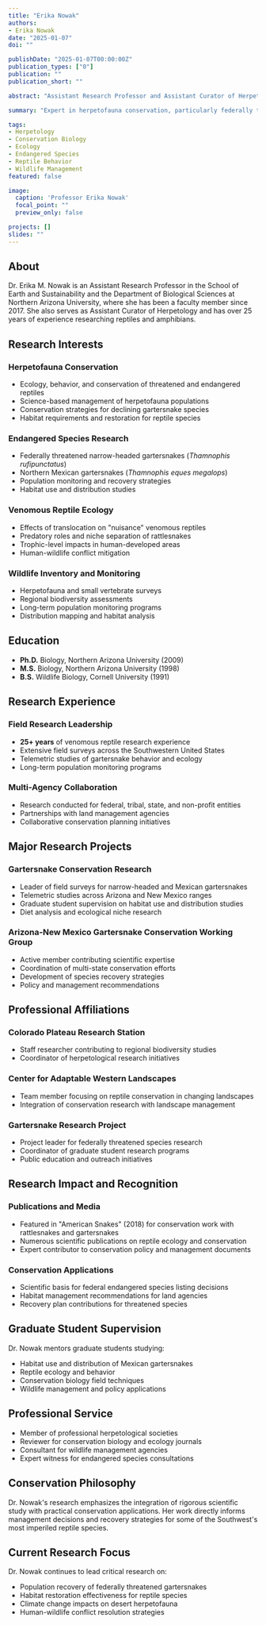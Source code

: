 ```yaml
---
title: "Erika Nowak"
authors: 
- Erika Nowak
date: "2025-01-07"
doi: ""

publishDate: "2025-01-07T00:00:00Z"
publication_types: ["0"]
publication: ""
publication_short: ""

abstract: "Assistant Research Professor and Assistant Curator of Herpetology specializing in reptile ecology, conservation biology, and endangered species management."

summary: "Expert in herpetofauna conservation, particularly federally threatened gartersnakes and venomous reptiles, with over 25 years of field research experience."

tags:
- Herpetology
- Conservation Biology
- Ecology
- Endangered Species
- Reptile Behavior
- Wildlife Management
featured: false

image:
  caption: 'Professor Erika Nowak'
  focal_point: ""
  preview_only: false

projects: []
slides: ""
---
```


## About

Dr. Erika M. Nowak is an Assistant Research Professor in the School of Earth and Sustainability and the Department of Biological Sciences at Northern Arizona University, where she has been a faculty member since 2017. She also serves as Assistant Curator of Herpetology and has over 25 years of experience researching reptiles and amphibians.

## Research Interests

### Herpetofauna Conservation
- Ecology, behavior, and conservation of threatened and endangered reptiles
- Science-based management of herpetofauna populations
- Conservation strategies for declining gartersnake species
- Habitat requirements and restoration for reptile species

### Endangered Species Research
- Federally threatened narrow-headed gartersnakes (*Thamnophis rufipunctatus*)
- Northern Mexican gartersnakes (*Thamnophis eques megalops*)
- Population monitoring and recovery strategies
- Habitat use and distribution studies

### Venomous Reptile Ecology
- Effects of translocation on "nuisance" venomous reptiles
- Predatory roles and niche separation of rattlesnakes
- Trophic-level impacts in human-developed areas
- Human-wildlife conflict mitigation

### Wildlife Inventory and Monitoring
- Herpetofauna and small vertebrate surveys
- Regional biodiversity assessments
- Long-term population monitoring programs
- Distribution mapping and habitat analysis

## Education

- **Ph.D.** Biology, Northern Arizona University (2009)
- **M.S.** Biology, Northern Arizona University (1998)
- **B.S.** Wildlife Biology, Cornell University (1991)

## Research Experience

### Field Research Leadership
- **25+ years** of venomous reptile research experience
- Extensive field surveys across the Southwestern United States
- Telemetric studies of gartersnake behavior and ecology
- Long-term population monitoring programs

### Multi-Agency Collaboration
- Research conducted for federal, tribal, state, and non-profit entities
- Partnerships with land management agencies
- Collaborative conservation planning initiatives

## Major Research Projects

### Gartersnake Conservation Research
- Leader of field surveys for narrow-headed and Mexican gartersnakes
- Telemetric studies across Arizona and New Mexico ranges
- Graduate student supervision on habitat use and distribution studies
- Diet analysis and ecological niche research

### Arizona-New Mexico Gartersnake Conservation Working Group
- Active member contributing scientific expertise
- Coordination of multi-state conservation efforts
- Development of species recovery strategies
- Policy and management recommendations

## Professional Affiliations

### Colorado Plateau Research Station
- Staff researcher contributing to regional biodiversity studies
- Coordinator of herpetological research initiatives

### Center for Adaptable Western Landscapes
- Team member focusing on reptile conservation in changing landscapes
- Integration of conservation research with landscape management

### Gartersnake Research Project
- Project leader for federally threatened species research
- Coordinator of graduate student research programs
- Public education and outreach initiatives

## Research Impact and Recognition

### Publications and Media
- Featured in "American Snakes" (2018) for conservation work with rattlesnakes and gartersnakes
- Numerous scientific publications on reptile ecology and conservation
- Expert contributor to conservation policy and management documents

### Conservation Applications
- Scientific basis for federal endangered species listing decisions
- Habitat management recommendations for land agencies
- Recovery plan contributions for threatened species

## Graduate Student Supervision

Dr. Nowak mentors graduate students studying:
- Habitat use and distribution of Mexican gartersnakes
- Reptile ecology and behavior
- Conservation biology field techniques
- Wildlife management and policy applications

## Professional Service

- Member of professional herpetological societies
- Reviewer for conservation biology and ecology journals
- Consultant for wildlife management agencies
- Expert witness for endangered species consultations

## Conservation Philosophy

Dr. Nowak's research emphasizes the integration of rigorous scientific study with practical conservation applications. Her work directly informs management decisions and recovery strategies for some of the Southwest's most imperiled reptile species.

## Current Research Focus

Dr. Nowak continues to lead critical research on:
- Population recovery of federally threatened gartersnakes
- Habitat restoration effectiveness for reptile species
- Climate change impacts on desert herpetofauna
- Human-wildlife conflict resolution strategies